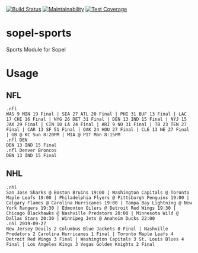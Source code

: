 [![Build Status](https://travis-ci.com/RustyBower/sopel-sports.svg?branch=master)](https://travis-ci.com/RustyBower/sopel-sports)
[![Maintainability](https://api.codeclimate.com/v1/badges/3907c6471663c6ee88df/maintainability)](https://codeclimate.com/github/RustyBower/sopel-sports/maintainability)
[![Test Coverage](https://api.codeclimate.com/v1/badges/3907c6471663c6ee88df/test_coverage)](https://codeclimate.com/github/RustyBower/sopel-sports/test_coverage)

# sopel-sports
Sports Module for Sopel

# Usage
## NFL
```
.nfl
WAS 9 MIN 19 Final | SEA 27 ATL 20 Final | PHI 31 BUF 13 Final | LAC 17 CHI 16 Final | NYG 26 DET 31 Final | DEN 13 IND 15 Final | NYJ 15 JAX 29 Final | CIN 10 LA 24 Final | ARI 9 NO 31 Final | TB 23 TEN 27 Final | CAR 13 SF 51 Final | OAK 24 HOU 27 Final | CLE 13 NE 27 Final | GB @ KC Sun 8:20PM | MIA @ PIT Mon 8:15PM
.nfl DEN
DEN 13 IND 15 Final
.nfl Denver Broncos
DEN 13 IND 15 Final
```
## NHL
```
.nhl
San Jose Sharks @ Boston Bruins 19:00 | Washington Capitals @ Toronto Maple Leafs 19:00 | Philadelphia Flyers @ Pittsburgh Penguins 19:00 | Calgary Flames @ Carolina Hurricanes 19:00 | Tampa Bay Lightning @ New York Rangers 19:30 | Edmonton Oilers @ Detroit Red Wings 19:30 | Chicago Blackhawks @ Nashville Predators 20:00 | Minnesota Wild @ Dallas Stars 20:30 | Winnipeg Jets @ Anaheim Ducks 22:00
.nhl 2019-09-27
New Jersey Devils 2 Columbus Blue Jackets 0 Final | Nashville Predators 2 Carolina Hurricanes 1 Final | Toronto Maple Leafs 4 Detroit Red Wings 3 Final | Washington Capitals 3 St. Louis Blues 4 Final | Los Angeles Kings 3 Vegas Golden Knights 2 Final
```
